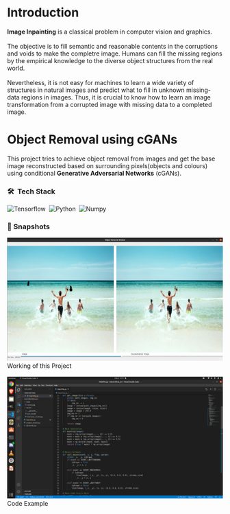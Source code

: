# Introduction
**Image Inpainting** is a classical problem in computer vision and graphics.<br><br>
The objective is to fill semantic and reasonable contents in the corruptions and voids to make the completre image. Humans can fill the missing regions by the empirical knowledge to the diverse
object structures from the real world.<br><br>
Nevertheless, it is not easy for machines to learn a
wide variety of structures in natural images and predict what to fill in unknown missing-data
regions in images. Thus, it is crucial to know how to learn an image transformation from a
corrupted image with missing data to a completed image.

# Object Removal using cGANs
This project tries to achieve object removal from images and get the base image reconstructed based on surrounding pixels(objects and colours) using conditional **Generative Adversarial Networks** (cGANs).

### 🛠 &nbsp;Tech Stack
![Tensorflow](https://img.shields.io/badge/TensorFlow%20-%23FF6F00.svg?&style=for-the-badge&logo=TensorFlow&logoColor=white)&nbsp;
![Python](https://img.shields.io/badge/python%20-%2314354C.svg?&style=for-the-badge&logo=python&logoColor=white)&nbsp;
![Numpy](https://img.shields.io/badge/numpy%20-%23013243.svg?&style=for-the-badge&logo=numpy&logoColor=white)&nbsp;
<br>

### 🔭 Snapshots
<img src="Data/Readme/img1.png">
Working of this Project
<br><br>
<img src="Data/Readme/img2.png">
Code Example
<br><br>